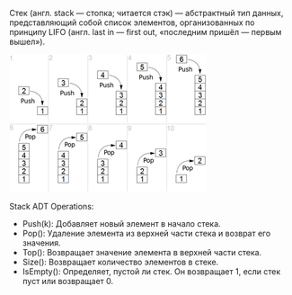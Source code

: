 Стек (англ. stack — стопка; читается стэк) — абстрактный тип данных, представляющий собой список элементов, организованных по принципу LIFO (англ. last in — first out, «последним пришёл — первым вышел»).  

![IMAGE](/img/Lifo_stack.png)

Stack ADT Operations:
* Push(k): Добавляет новый элемент в начало стека.  
* Pop(): Удаление элемента из верхней части стека и возврат его значения.  
* Top(): Возвращает значение элемента в верхней части стека.  
* Size(): Возвращает количество элементов в стеке.  
* IsEmpty(): Определяет, пустой ли стек. Он возвращает 1, если стек пуст или возвращает 0.  
